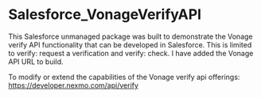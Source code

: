 # Salesforce_VonageVerifyAPI
This Salesforce unmanaged package was built to demonstrate the Vonage verify API functionality that can be developed in Salesforce. This is limited to verify: request a verification and verify: check. I have added the Vonage API URL to build.

To modify or extend the capabilities of the Vonage verify api offerings:
https://developer.nexmo.com/api/verify

